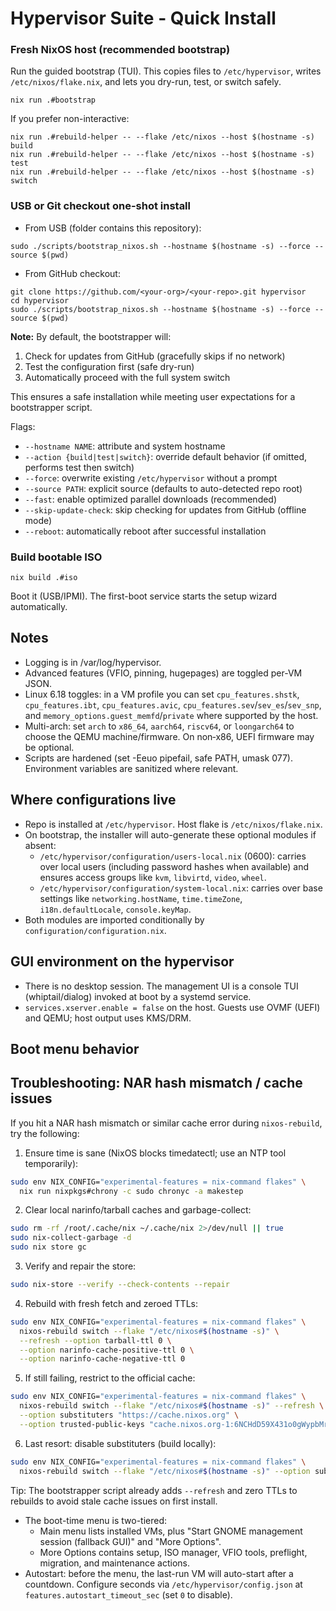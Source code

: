 # Hypervisor Suite - Quick Install

### Fresh NixOS host (recommended bootstrap)

Run the guided bootstrap (TUI). This copies files to `/etc/hypervisor`, writes `/etc/nixos/flake.nix`, and lets you dry-run, test, or switch safely.

```
nix run .#bootstrap
```

If you prefer non-interactive:

```
nix run .#rebuild-helper -- --flake /etc/nixos --host $(hostname -s) build
nix run .#rebuild-helper -- --flake /etc/nixos --host $(hostname -s) test
nix run .#rebuild-helper -- --flake /etc/nixos --host $(hostname -s) switch
```

### USB or Git checkout one-shot install

- From USB (folder contains this repository):

```
sudo ./scripts/bootstrap_nixos.sh --hostname $(hostname -s) --force --source $(pwd)
```

- From GitHub checkout:

```
git clone https://github.com/<your-org>/<your-repo>.git hypervisor
cd hypervisor
sudo ./scripts/bootstrap_nixos.sh --hostname $(hostname -s) --force --source $(pwd)
```

**Note:** By default, the bootstrapper will:
1. Check for updates from GitHub (gracefully skips if no network)
2. Test the configuration first (safe dry-run)
3. Automatically proceed with the full system switch

This ensures a safe installation while meeting user expectations for a bootstrapper script.

Flags:
- `--hostname NAME`: attribute and system hostname
- `--action {build|test|switch}`: override default behavior (if omitted, performs test then switch)
- `--force`: overwrite existing `/etc/hypervisor` without a prompt
- `--source PATH`: explicit source (defaults to auto-detected repo root)
- `--fast`: enable optimized parallel downloads (recommended)
- `--skip-update-check`: skip checking for updates from GitHub (offline mode)
- `--reboot`: automatically reboot after successful installation

### Build bootable ISO

```
nix build .#iso
```

Boot it (USB/IPMI). The first-boot service starts the setup wizard automatically.

## Notes
- Logging is in /var/log/hypervisor.
- Advanced features (VFIO, pinning, hugepages) are toggled per-VM JSON.
- Linux 6.18 toggles: in a VM profile you can set `cpu_features.shstk`, `cpu_features.ibt`, `cpu_features.avic`, `cpu_features.sev`/`sev_es`/`sev_snp`, and `memory_options.guest_memfd`/`private` where supported by the host.
- Multi-arch: set `arch` to `x86_64`, `aarch64`, `riscv64`, or `loongarch64` to choose the QEMU machine/firmware. On non‑x86, UEFI firmware may be optional.
 - Scripts are hardened (set -Eeuo pipefail, safe PATH, umask 077). Environment variables are sanitized where relevant.

## Where configurations live
- Repo is installed at `/etc/hypervisor`. Host flake is `/etc/nixos/flake.nix`.
- On bootstrap, the installer will auto-generate these optional modules if absent:
  - `/etc/hypervisor/configuration/users-local.nix` (0600): carries over local users (including password hashes when available) and ensures access groups like `kvm`, `libvirtd`, `video`, `wheel`.
  - `/etc/hypervisor/configuration/system-local.nix`: carries over base settings like `networking.hostName`, `time.timeZone`, `i18n.defaultLocale`, `console.keyMap`.
- Both modules are imported conditionally by `configuration/configuration.nix`.

## GUI environment on the hypervisor
- There is no desktop session. The management UI is a console TUI (whiptail/dialog) invoked at boot by a systemd service.
- `services.xserver.enable = false` on the host. Guests use OVMF (UEFI) and QEMU; host output uses KMS/DRM.

## Boot menu behavior
## Troubleshooting: NAR hash mismatch / cache issues
If you hit a NAR hash mismatch or similar cache error during `nixos-rebuild`, try the following:

1. Ensure time is sane (NixOS blocks timedatectl; use an NTP tool temporarily):
```bash
sudo env NIX_CONFIG="experimental-features = nix-command flakes" \
  nix run nixpkgs#chrony -c sudo chronyc -a makestep
```

2. Clear local narinfo/tarball caches and garbage-collect:
```bash
sudo rm -rf /root/.cache/nix ~/.cache/nix 2>/dev/null || true
sudo nix-collect-garbage -d
sudo nix store gc
```

3. Verify and repair the store:
```bash
sudo nix-store --verify --check-contents --repair
```

4. Rebuild with fresh fetch and zeroed TTLs:
```bash
sudo env NIX_CONFIG="experimental-features = nix-command flakes" \
  nixos-rebuild switch --flake "/etc/nixos#$(hostname -s)" \
  --refresh --option tarball-ttl 0 \
  --option narinfo-cache-positive-ttl 0 \
  --option narinfo-cache-negative-ttl 0
```

5. If still failing, restrict to the official cache:
```bash
sudo env NIX_CONFIG="experimental-features = nix-command flakes" \
  nixos-rebuild switch --flake "/etc/nixos#$(hostname -s)" --refresh \
  --option substituters "https://cache.nixos.org" \
  --option trusted-public-keys "cache.nixos.org-1:6NCHdD59X431o0gWypbMrAURkbJ16ZPMQFGspcDShjY="
```

6. Last resort: disable substituters (build locally):
```bash
sudo env NIX_CONFIG="experimental-features = nix-command flakes" \
  nixos-rebuild switch --flake "/etc/nixos#$(hostname -s)" --option substituters ""
```

Tip: The bootstrapper script already adds `--refresh` and zero TTLs to rebuilds to avoid stale cache issues on first install.
- The boot-time menu is two-tiered:
  - Main menu lists installed VMs, plus "Start GNOME management session (fallback GUI)" and "More Options".
  - More Options contains setup, ISO manager, VFIO tools, preflight, migration, and maintenance actions.
- Autostart: before the menu, the last-run VM will auto-start after a countdown. Configure seconds via `/etc/hypervisor/config.json` at `features.autostart_timeout_sec` (set `0` to disable).
